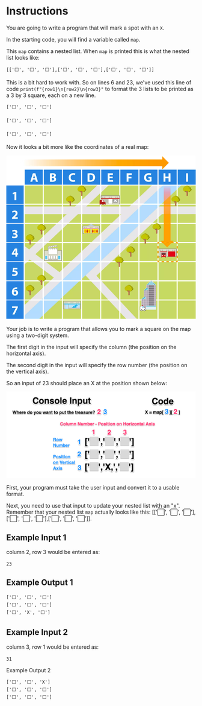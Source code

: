 # Instructions
You are going to write a program that will mark a spot with an `X`.

In the starting code, you will find a variable called `map`.

This `map` contains a nested list. When `map` is printed this is what the nested list looks like:

`[['⬜️', '⬜️', '⬜️'],['⬜️', '⬜️', '⬜️'],['⬜️', '⬜️', '⬜️']]`

This is a bit hard to work with. So on lines 6 and 23, we've used this line of code `print(f"{row1}\n{row2}\n{row3}"` to format the 3 lists to be printed as a 3 by 3 square, each on a new line. 

~~~
['⬜️', '⬜️', '⬜️']

['⬜️', '⬜️', '⬜️']

['⬜️', '⬜️', '⬜️']
~~~

Now it looks a bit more like the coordinates of a real map:

![img](./imgs/Co-ordinates_oggjzg%2Bcopy.png)

Your job is to write a program that allows you to mark a square on the map using a two-digit system. 

The first digit in the input will specify the column (the position on the horizontal axis).

The second digit in the input will specify the row number (the position on the vertical axis). 

So an input of 23 should place an X at the position shown below:

![output](./imgs/Day%2B4%2BTreasure%2BMap%2BUpdated.png)

First, your program must take the user input and convert it to a usable format.

Next, you need to use that input to update your nested list with an "x". Remember that your nested list `map` actually looks like this: [['⬜️', '⬜️', '⬜️'],['⬜️', '⬜️', '⬜️'],['⬜️', '⬜️', '⬜️']].

## Example Input 1
column 2, row 3 would be entered as:

`23`

## Example Output 1
~~~
['⬜️', '⬜️', '⬜️']
['⬜️', '⬜️', '⬜️']
['⬜️', 'X', '⬜️']
~~~

## Example Input 2
column 3, row 1 would be entered as:

`31`

Example Output 2
~~~
['⬜️', '⬜️', 'X']
['⬜️', '⬜️', '⬜️']
['⬜️', '⬜️', '⬜️']
~~~